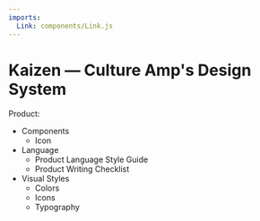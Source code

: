 ```yaml
---
imports:
  Link: components/Link.js
---
```


# Kaizen — Culture Amp's Design System

Product:

* <Link to="/components/">Components</Link>

  * <Link to="/components/icon">Icon</Link>

* <Link to="/language/">Language</Link>

  * <Link to="/language/">Product Language Style Guide</Link>

  * <Link to="/language/checklist/">Product Writing Checklist</Link>

* <Link to="/styles/">Visual Styles</Link>

  * <Link to="/styles/colors/">Colors</Link>

  * <Link to="/styles/icons/">Icons</Link>

  * <Link to="/styles/typography/">Typography</Link>
